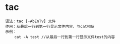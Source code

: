 # tac
    语法：tac [-AbEnTv] 文件
    作用：从最后一行到第一行显示文件内容，与cat相反
    示例：
        cat -A test //从最后一行到第一行显示文件test的内容